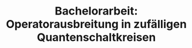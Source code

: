 <h1 style="font-weight:bold; text-align: center; margin: 0px; font-size: 30px; padding:0px;">Bachelorarbeit: Operatorausbreitung in zufälligen Quantenschaltkreisen</h1>
